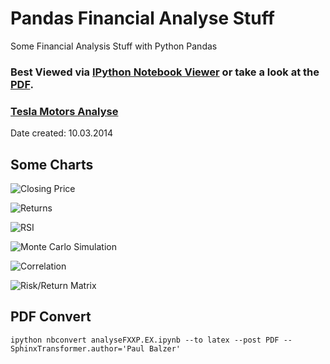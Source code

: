 Pandas Financial Analyse Stuff
=======================

Some Financial Analysis Stuff with Python Pandas

### Best Viewed via [IPython Notebook Viewer](http://nbviewer.ipython.org/github/balzer82/Pandas-Stoxx-Europe-600/blob/master/analyseFXXP.EX.ipynb) or take a look at the [PDF](https://github.com/balzer82/Pandas-Stoxx-Europe-600/blob/master/analyseFXXP.EX.pdf?raw=true).

### [Tesla Motors Analyse](http://nbviewer.ipython.org/github/balzer82/Pandas-Stoxx-Europe-600/blob/master/analyseTSLA.ipynb)

Date created: 10.03.2014



## Some Charts

![Closing Price](https://raw.github.com/balzer82/Pandas-Stoxx-Europe-600/master/analyseFXXP.EX_files/analyseFXXP.EX_6_0.png)

![Returns](https://raw.github.com/balzer82/Pandas-Stoxx-Europe-600/master/analyseFXXP.EX_files/analyseFXXP.EX_11_0.png)

![RSI](https://raw.github.com/balzer82/Pandas-Stoxx-Europe-600/master/analyseFXXP.EX_files/analyseFXXP.EX_14_0.png)

![Monte Carlo Simulation](https://raw.github.com/balzer82/Pandas-Stoxx-Europe-600/master/analyseFXXP.EX_files/analyseFXXP.EX_17_0.png)

![Correlation](https://raw.github.com/balzer82/Pandas-Stoxx-Europe-600/master/analyseFXXP.EX_files/analyseFXXP.EX_24_1.png)

![Risk/Return Matrix](https://raw.github.com/balzer82/Pandas-Stoxx-Europe-600/master/analyseFXXP.EX_files/analyseFXXP.EX_28_0.png)

## PDF Convert

`ipython nbconvert analyseFXXP.EX.ipynb --to latex --post PDF --SphinxTransformer.author='Paul Balzer'`
